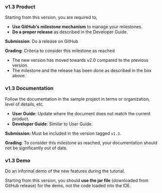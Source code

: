 ### v1.3 Product

<tip-box type="important">

Starting from this version, you are required to,
* **Use GitHub's milestone mechanism** to manage your milestones.
* **Do a proper release** as described in the Developer Guide.

</tip-box>

<include src="appendixE-gitHub.md#using-milestones" name="%%Admin &raquo;%% Appendix F: Github: Using Milestones" dynamic />

**Submission**: Do a release on GitHub

**Grading**: Criteria to consider this milestone as reached
* The new version has moved towards v2.0 compared to the previous version.
* The milestone and the release has been done as described in the box above.
 

### v1.3 Documentation

Follow the documentation in the sample project in terms or organization, level of details, etc.

*   **User Guide**: Update where the document does not match the current product.
*   **Developer Guide**: Similar to User Guide.

**Submission**: Must be included in the version tagged `v1.3`.

**Grading**: To consider this milestone as reached, your documentation should not be significantly out of date.  

### v1.3 Demo

Do an informal demo of the new features during the tutorial. 

<tip-box type="important">

Starting from this version, you should **use the jar file** (downloaded from GitHub release) for the demo, not the code loaded into the IDE.

</tip-box>

